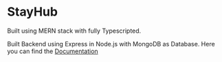 # StayHub

Built using MERN stack with fully Typescripted. 

Built Backend using Express in Node.js with MongoDB as Database. Here you can find the [Documentation](https://documenter.getpostman.com/view/25578318/2s93RUvsMi)
